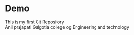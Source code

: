 # Demo
This is my first Git Repository
<br>
Anil prajapati
Galgotia college og Engineering and technology
<!-- git --version -->
<!-- git config --global user.name "Anil564246" -->
<!-- git config --global user.email "anilprajapati2002@gmail.com" -->
<!-- git clone https://github.com/Anil564246/Demo.git     -->
<!-- cd Demo -->

<!--clone command: clone command is used to copy the repo from the github into our local machine(laptop, pc
or
Cloning a repositury on our local machine-->

<!-- status command: used to dispaly the status of the code -->

<!-- cd command: cd stand for change directory. 
      for e.g if we are in the Demo directory and want to move into our current working directory(another folder present into Demo folder) the we use commant that is "cd repo_name"-->

<!-- ls command: ls(lists file) command is used to see the file -->

<!-- ls -a command: is used to to all the hidden file -->

<!-- add cmd: adds new or changed files in your working directory to the git staging area -->

<!-- commit cmd: it is the record of change
                git commit -m "some message" -->